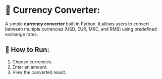 # 💱 Currency Converter:
A simple **currency converter** built in Python.
It allows users to convert between multiple currencies (USD, EUR, MRC, and RMB) using predefined exchange rates.

## 🚀 How to Run:
1. Choose currencies.
2. Enter an amount.
3. View the converted result.
